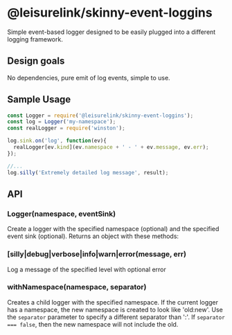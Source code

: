 # @leisurelink/skinny-event-loggins

Simple event-based logger designed to be easily plugged into a different logging framework.

## Design goals

No dependencies, pure emit of log events, simple to use.

## Sample Usage

```javascript
const Logger = require('@leisurelink/skinny-event-loggins');
const log = Logger('my-namespace');
const realLogger = require('winston');

log.sink.on('log', function(ev){
  realLogger[ev.kind](ev.namespace + ' - ' + ev.message, ev.err);
});

//...
log.silly('Extremely detailed log message', result);
```

## API

### Logger(namespace, eventSink)
Create a logger with the specified namespace (optional) and the specified event sink (optional). Returns an object with these methods:

### [silly|debug|verbose|info|warn|error(message, err)
Log a message of the specified level with optional error

### withNamespace(namespace, separator)
Creates a child logger with the specified namespace. If the current logger has a namespace, the new namespace is created to look like 'old:new'. Use the `separator` parameter to specify a different separator than ':'. If `separator === false`, then the new namespace will not include the old.

